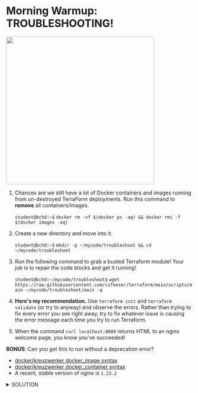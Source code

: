 # Morning Warmup: TROUBLESHOOTING!

<img src="https://blog.scottlogic.com/cmeehan/assets/meme.jpg" width="400"/>

1. Chances are we still have a lot of Docker containers and images running from un-destroyed TerraForm deployments. Run this command to **remove** all containers/images.

    `student@bchd:~$` `docker rm -vf $(docker ps -aq) && docker rmi -f $(docker images -aq)`

0. Create a new directory and move into it.

    `student@bchd:~$` `mkdir -p ~/mycode/troubleshoot && cd ~/mycode/troubleshoot`
    
0. Run the following command to grab a busted Terraform module! Your job is to repair the code blocks and get it running!

    `student@bchd:~/mycode/troubleshoot$` `wget https://raw.githubusercontent.com/csfeeser/terraform/main/scripts/main ~/mycode/troubleshoot/main -q`

0. **Here's my recommendation.** Use `terraform init` and `terraform validate` (or try to anyway) and observe the errors. Rather than trying to fix every error you see right away, try to fix whatever issue is causing the error message each time you try to run Terraform.

0. When the command `curl localhost:8089` returns HTML to an nginx welcome page, you know you've succeeded!

**BONUS**: Can you get this to run without a deprecation error? 

- [docker/kreuzwerker docker_image syntax](https://registry.terraform.io/providers/kreuzwerker/docker/latest/docs/resources/image)
- [docker/kreuzwerker docker_container syntax](https://registry.terraform.io/providers/kreuzwerker/docker/latest/docs/resources/container)
- A recent, stable version of nginx is `1.23.2`


<details>
<summary>SOLUTION</summary>
<br>  
    
***FIRST, rename `main` to `main.tf` -->*** `mv main main.tf`

```java
terraform {                             # TERRAFORM BLOCK WAS MISSING
  required_providers {
    docker = {
      source  = "kreuzwerker/docker"
      version = "~> 2.22.0"             # USE THE CORRECT VERSION
    }
  }
}                                       

provider "docker" {}

variable "container_name" {                                         # THIS
  description = "Value of the name for the Docker container"        # VARIABLE
  # basic types include string, number and bool                     # BLOCK
  type    = string                                                  # WAS
  default = "ExampleNginxContainer"                                 # MISSING
  }                                                                 # !

output "container_id" {
  description = "ID of the Docker container"
  value       = docker_container.nginx.id
}

output "image_id" {
  description = "ID of the Docker image"
  value       = docker_image.nginx.id      # TYPO- IT'S "docker_image" NOT "dockerimage"
}

resource "docker_image" "nginx" {
  name         = "nginx:1.23.2"            # USING VERSION NUMBER INSTEAD OF "LATEST"
  keep_locally = true
}

resource "docker_container" "nginx" {
  image = docker_image.nginx.image_id      # CHANGE "LATEST" TO "IMAGE_ID"
  name  = var.container_name
  ports {
    internal = 80
    external = 8089
  }
}                                          # MISSING CLOSING }
```
</details>
